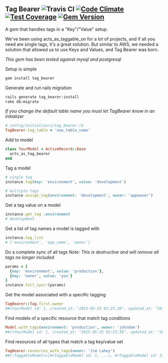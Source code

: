 ## Tag Bearer ![Travis CI](https://travis-ci.org/dsjellz/tag_bearer.svg?branch=master "Build Status") [![Code Climate](https://codeclimate.com/github/dsjellz/tag_bearer/badges/gpa.svg)](https://codeclimate.com/github/dsjellz/tag_bearer) [![Test Coverage](https://codeclimate.com/github/dsjellz/tag_bearer/badges/coverage.svg)](https://codeclimate.com/github/dsjellz/tag_bearer/coverage) [![Gem Version](https://badge.fury.io/rb/tag_bearer.svg)](http://badge.fury.io/rb/tag_bearer)
A gem that handles tags in a "Key"/"Value" setup.

We've been using acts_as_taggable_on for a lot of projects, and if all you need are single tags, it's a great solution. But similar to AWS, we needed a solution that allowed us to use Keys and Values, and Tag Bearer was born.

*This gem has been tested against mysql and postgresql*

Setup is simple

``` bash
gem install tag_bearer
```

Generate and run rails migration
```bash
rails generate tag_bearer:install
rake db:migrate
```

*If you change the default table name you must let TagBearer know in an initializer*
```ruby
# config/initializers/tag_bearer.rb
TagBearer.tag_table = 'new_table_name'
```

Add to model
```ruby
class YourModel < ActiveRecord::Base
  acts_as_tag_bearer
end
```

Tag a model
```ruby
# single tag
instance.tag(key: 'environment', value: 'development')

# multiple tags
instance.assign_tag(environment: 'development', owner: 'appowner')

```

Get a tag value on a model
```ruby
instance.get_tag :environment
# development
```

Get a list of tag names a model is tagged with
```ruby
instance.tag_list
# ['environment', 'app_name', 'owner']
```

Do a complete sync of all tags
*Note: This is destructive and will remove all tags no longer included*
```ruby
params = [
  {key: 'environment', value: 'production'},
  {key: 'owner', value: 'you'}
]
instance.full_sync!(params)
```

Get the model associated with a specific tagging
```ruby
TagBearer::Tag.first.owner
##<YourModel id: 1, created_at: "2015-05-25 02:25:38", updated_at: "2015-05-25 02:25:38">
```

Find models of a specific resource that match tag conditions
```ruby
Model.with_tags(environment: 'production', owner: 'johndoe')
##[<YourModel id: 1, created_at: "2015-05-25 02:25:38", updated_at: "2015-05-25 02:25:38">]
```

Find resources of all types that match a tag key/value set
```ruby
TagBearer.resources_with_tags(owner: 'Jim Lahey')
##{:TaggableModel=>[#<TaggableModel id: 1, ...>, #<TaggableModel id: 2, ....>], :AnotherTaggableModel=>[#<AnotherTaggableModel id: 1, ...>]}
```
